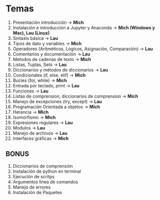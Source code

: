 # Temas

1. Presentación introducción -> **Mich**
2. Instalación e introducción a Jupyter y Anaconda -> **Mich (Windows y Mac), Lau (Linux)**
3. Sintaxis básica -> **Lau**
4. Tipos de dato y variables -> **Mich**
5. Operadores (Aritméticos, Lógicos, Asignación, Comparación) -> **Lau**
6. Comentarios y documentación -> **Lau**
7. Metodos de cadenas de texto -> **Mich**
8. Listas, Tuplas, Sets -> **Lau**
9. Diccionarios y métodos de diccionarios -> **Lau**
10. Condicionales (if, else, elif) -> **Mich**
11. Bucles (for, while) -> **Mich**
12. Entrada por teclado, print -> **Lau**
13. Funciones -> **Lau**
14. Listas de comprension, diccionarios de comprension -> **Mich**
15. Manejo de excepciones (try, except) -> **Lau**
16. Programación Orientada a objetos -> **Mich**
17. Herencia -> **Mich**
18. Isomorfismo -> **Mich**
19. Expresiones regulares -> **Lau**
20. Modulos -> **Lau**
21. Manejo de archivos -> **Lau**
22. Interfaces gráficas -> **Mich**

## BONUS
1. Diccionarios de comprensión
2. Instalación de python en terminal
3. Ejecución de scritps
4. Argumentos linea de comandos
5. Manejo de errores
6. Instalación de Paquetes

